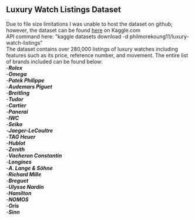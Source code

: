 Luxury Watch Listings Dataset  <br>
---
Due to file size limitations I was unable to host the dataset on github; however, the dataset can be found <u>[here](https://www.kaggle.com/datasets/philmorekoung11/luxury-watch-listings)</u> on Kaggle.com <br> 
API command here: "kaggle datasets download -d philmorekoung11/luxury-watch-listings"  <br>
The dataset contains over 280,000 listings of luxury watches including features such as its price, reference number, and movement. The entire list of brands included can be found below:  <br>
-***Rolex***  <br>
-***Omega***   <br>
-***Patek Philippe***   <br>
-***Audemars Piguet***   <br>
-***Breitling***  <br>
-***Tudor***   <br>
-***Cartier***   <br>
-***Panerai***   <br>
-***IWC***   <br>
-***Seiko***   <br>
-***Jaeger-LeCoultre***  <br>
-***TAG Heuer***   <br>
-***Hublot***   <br>
-***Zenith***   <br>
-***Vacheron Constantin***   <br>
-***Longines***   <br>
-***A. Lange & Söhne***   <br>
-***Richard Mille***   <br>
-***Breguet***   <br>
-***Ulysse Nardin***   <br>
-***Hamilton***   <br>
-***NOMOS***   <br>
-***Oris***  <br>
-***Sinn***  <br>
